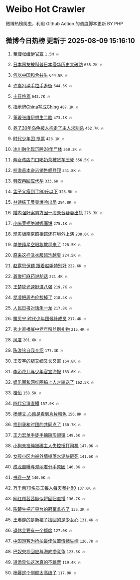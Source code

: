 # Weibo Hot Crawler 



微博热榜爬虫，利用 Github Action 的调度脚本更新 BY PHP 


## 微博今日热榜 更新于 2025-08-09 15:16:10 
1. [董璇张维伊官宣](https://s.weibo.com/weibo?q=%23%E8%91%A3%E7%92%87%E5%BC%A0%E7%BB%B4%E4%BC%8A%E5%AE%98%E5%AE%A3%23&t=31&band_rank=1&Refer=top) `1.5M 🔥` 

1. [日本网友被科普日本侵华历史大破防](https://s.weibo.com/weibo?q=%23%E6%97%A5%E6%9C%AC%E7%BD%91%E5%8F%8B%E8%A2%AB%E7%A7%91%E6%99%AE%E6%97%A5%E6%9C%AC%E4%BE%B5%E5%8D%8E%E5%8E%86%E5%8F%B2%E5%A4%A7%E7%A0%B4%E9%98%B2%23&t=31&band_rank=2&Refer=top) `658.2K 🔥` 

1. [何以中国和合共生](https://s.weibo.com/weibo?q=%23%E4%BD%95%E4%BB%A5%E4%B8%AD%E5%9B%BD%E5%92%8C%E5%90%88%E5%85%B1%E7%94%9F%23&t=31&band_rank=3&Refer=top) `644.8K 🔥` 

1. [许嵩冯禧手拉手逛街](https://s.weibo.com/weibo?q=%23%E8%AE%B8%E5%B5%A9%E5%86%AF%E7%A6%A7%E6%89%8B%E6%8B%89%E6%89%8B%E9%80%9B%E8%A1%97%23&t=31&band_rank=4&Refer=top) `644.3K 🔥` 

1. [十日终焉](https://s.weibo.com/weibo?q=%E5%8D%81%E6%97%A5%E7%BB%88%E7%84%89&t=31&band_rank=5&Refer=top) `643.7K 🔥` 

1. [指示牌China写成Ching](https://s.weibo.com/weibo?q=%23%E6%8C%87%E7%A4%BA%E7%89%8CChina%E5%86%99%E6%88%90Ching%23&t=31&band_rank=6&Refer=top) `487.1K 🔥` 

1. [董璇张维伊想生二胎](https://s.weibo.com/weibo?q=%23%E8%91%A3%E7%92%87%E5%BC%A0%E7%BB%B4%E4%BC%8A%E6%83%B3%E7%94%9F%E4%BA%8C%E8%83%8E%23&t=31&band_rank=7&Refer=top) `473.1K 🔥` 

1. [养了30年乌龟被人抱走了主人求别杀](https://s.weibo.com/weibo?q=%23%E5%85%BB%E4%BA%8630%E5%B9%B4%E4%B9%8C%E9%BE%9F%E8%A2%AB%E4%BA%BA%E6%8A%B1%E8%B5%B0%E4%BA%86%E4%B8%BB%E4%BA%BA%E6%B1%82%E5%88%AB%E6%9D%80%23&t=31&band_rank=8&Refer=top) `452.7K 🔥` 

1. [时代少年团 抢票](https://s.weibo.com/weibo?q=%E6%97%B6%E4%BB%A3%E5%B0%91%E5%B9%B4%E5%9B%A2%20%E6%8A%A2%E7%A5%A8&t=31&band_rank=9&Refer=top) `423.1K 🔥` 

1. [冰川融化现沉睡28年尸体](https://s.weibo.com/weibo?q=%23%E5%86%B0%E5%B7%9D%E8%9E%8D%E5%8C%96%E7%8E%B0%E6%B2%89%E7%9D%A128%E5%B9%B4%E5%B0%B8%E4%BD%93%23&t=31&band_rank=10&Refer=top) `360.3K 🔥` 

1. [两女孩店门口喝奶茶被货车压死](https://s.weibo.com/weibo?q=%E4%B8%A4%E5%A5%B3%E5%AD%A9%E5%BA%97%E9%97%A8%E5%8F%A3%E5%96%9D%E5%A5%B6%E8%8C%B6%E8%A2%AB%E8%B4%A7%E8%BD%A6%E5%8E%8B%E6%AD%BB&t=31&band_rank=11&Refer=top) `356.5K 🔥` 

1. [梓渝首本杂志销售额登顶](https://s.weibo.com/weibo?q=%23%E6%A2%93%E6%B8%9D%E9%A6%96%E6%9C%AC%E6%9D%82%E5%BF%97%E9%94%80%E5%94%AE%E9%A2%9D%E7%99%BB%E9%A1%B6%23&t=31&band_rank=12&Refer=top) `341.8K 🔥` 

1. [韩安冉回应代孕](https://s.weibo.com/weibo?q=%23%E9%9F%A9%E5%AE%89%E5%86%89%E5%9B%9E%E5%BA%94%E4%BB%A3%E5%AD%95%23&t=31&band_rank=13&Refer=top) `333.6K 🔥` 

1. [孟子义瘦到了90斤以下](https://s.weibo.com/weibo?q=%23%E5%AD%9F%E5%AD%90%E4%B9%89%E7%98%A6%E5%88%B0%E4%BA%8690%E6%96%A4%E4%BB%A5%E4%B8%8B%23&t=31&band_rank=14&Refer=top) `323.5K 🔥` 

1. [林诗栋王曼昱爆冷出局](https://s.weibo.com/weibo?q=%23%E6%9E%97%E8%AF%97%E6%A0%8B%E7%8E%8B%E6%9B%BC%E6%98%B1%E7%88%86%E5%86%B7%E5%87%BA%E5%B1%80%23&t=31&band_rank=15&Refer=top) `294.8K 🔥` 

1. [婚内强奸案男方因一段录音疑妻出轨](https://s.weibo.com/weibo?q=%23%E5%A9%9A%E5%86%85%E5%BC%BA%E5%A5%B8%E6%A1%88%E7%94%B7%E6%96%B9%E5%9B%A0%E4%B8%80%E6%AE%B5%E5%BD%95%E9%9F%B3%E7%96%91%E5%A6%BB%E5%87%BA%E8%BD%A8%23&t=31&band_rank=16&Refer=top) `276.3K 🔥` 

1. [小咘芽拒绝谢娜画饼](https://s.weibo.com/weibo?q=%E5%B0%8F%E5%92%98%E8%8A%BD%E6%8B%92%E7%BB%9D%E8%B0%A2%E5%A8%9C%E7%94%BB%E9%A5%BC&t=31&band_rank=17&Refer=top) `275.1K 🔥` 

1. [现实版南京照相馆还在境外上演](https://s.weibo.com/weibo?q=%23%E7%8E%B0%E5%AE%9E%E7%89%88%E5%8D%97%E4%BA%AC%E7%85%A7%E7%9B%B8%E9%A6%86%E8%BF%98%E5%9C%A8%E5%A2%83%E5%A4%96%E4%B8%8A%E6%BC%94%23&t=31&band_rank=18&Refer=top) `238.6K 🔥` 

1. [单依纯星空眼妆教程来了](https://s.weibo.com/weibo?q=%23%E5%8D%95%E4%BE%9D%E7%BA%AF%E6%98%9F%E7%A9%BA%E7%9C%BC%E5%A6%86%E6%95%99%E7%A8%8B%E6%9D%A5%E4%BA%86%23&t=31&band_rank=19&Refer=top) `228.5K 🔥` 

1. [原来这样洗衣服越洗越臭](https://s.weibo.com/weibo?q=%23%E5%8E%9F%E6%9D%A5%E8%BF%99%E6%A0%B7%E6%B4%97%E8%A1%A3%E6%9C%8D%E8%B6%8A%E6%B4%97%E8%B6%8A%E8%87%AD%23&t=31&band_rank=20&Refer=top) `224.5K 🔥` 

1. [赵露思保镖 跟着赵姐特别好](https://s.weibo.com/weibo?q=%E8%B5%B5%E9%9C%B2%E6%80%9D%E4%BF%9D%E9%95%96%20%E8%B7%9F%E7%9D%80%E8%B5%B5%E5%A7%90%E7%89%B9%E5%88%AB%E5%A5%BD&t=31&band_rank=21&Refer=top) `222.6K 🔥` 

1. [龚俊打麻药说胡话](https://s.weibo.com/weibo?q=%23%E9%BE%9A%E4%BF%8A%E6%89%93%E9%BA%BB%E8%8D%AF%E8%AF%B4%E8%83%A1%E8%AF%9D%23&t=31&band_rank=22&Refer=top) `221.4K 🔥` 

1. [王楚钦光速挺进八强](https://s.weibo.com/weibo?q=%23%E7%8E%8B%E6%A5%9A%E9%92%A6%E5%85%89%E9%80%9F%E6%8C%BA%E8%BF%9B%E5%85%AB%E5%BC%BA%23&t=31&band_rank=23&Refer=top) `219.7K 🔥` 

1. [昆凌把周杰伦裁掉了](https://s.weibo.com/weibo?q=%E6%98%86%E5%87%8C%E6%8A%8A%E5%91%A8%E6%9D%B0%E4%BC%A6%E8%A3%81%E6%8E%89%E4%BA%86&t=31&band_rank=24&Refer=top) `218.4K 🔥` 

1. [人民日报对话朱一龙](https://s.weibo.com/weibo?q=%23%E4%BA%BA%E6%B0%91%E6%97%A5%E6%8A%A5%E5%AF%B9%E8%AF%9D%E6%9C%B1%E4%B8%80%E9%BE%99%23&t=31&band_rank=25&Refer=top) `217.8K 🔥` 

1. [撒贝宁 时代少年团候补成员](https://s.weibo.com/weibo?q=%E6%92%92%E8%B4%9D%E5%AE%81%20%E6%97%B6%E4%BB%A3%E5%B0%91%E5%B9%B4%E5%9B%A2%E5%80%99%E8%A1%A5%E6%88%90%E5%91%98&t=31&band_rank=26&Refer=top) `217.4K 🔥` 

1. [秀才直播催中老年粉丝刷礼物](https://s.weibo.com/weibo?q=%E7%A7%80%E6%89%8D%E7%9B%B4%E6%92%AD%E5%82%AC%E4%B8%AD%E8%80%81%E5%B9%B4%E7%B2%89%E4%B8%9D%E5%88%B7%E7%A4%BC%E7%89%A9&t=31&band_rank=27&Refer=top) `215.4K 🔥` 

1. [风度](https://s.weibo.com/weibo?q=%E9%A3%8E%E5%BA%A6&t=31&band_rank=28&Refer=top) `201.6K 🔥` 

1. [陈浚铭自我介绍](https://s.weibo.com/weibo?q=%23%E9%99%88%E6%B5%9A%E9%93%AD%E8%87%AA%E6%88%91%E4%BB%8B%E7%BB%8D%23&t=31&band_rank=29&Refer=top) `177.3K 🔥` 

1. [王安宇的腿又细又长又直](https://s.weibo.com/weibo?q=%23%E7%8E%8B%E5%AE%89%E5%AE%87%E7%9A%84%E8%85%BF%E5%8F%88%E7%BB%86%E5%8F%88%E9%95%BF%E5%8F%88%E7%9B%B4%23&t=31&band_rank=30&Refer=top) `164.8K 🔥` 

1. [李沁花儿与少年官宣海报](https://s.weibo.com/weibo?q=%23%E6%9D%8E%E6%B2%81%E8%8A%B1%E5%84%BF%E4%B8%8E%E5%B0%91%E5%B9%B4%E5%AE%98%E5%AE%A3%E6%B5%B7%E6%8A%A5%23&t=31&band_rank=31&Refer=top) `163.6K 🔥` 

1. [娱乐圈和网红圈搞上人才输送了](https://s.weibo.com/weibo?q=%E5%A8%B1%E4%B9%90%E5%9C%88%E5%92%8C%E7%BD%91%E7%BA%A2%E5%9C%88%E6%90%9E%E4%B8%8A%E4%BA%BA%E6%89%8D%E8%BE%93%E9%80%81%E4%BA%86&t=31&band_rank=32&Refer=top) `162.5K 🔥` 

1. [桂恒](https://s.weibo.com/weibo?q=%E6%A1%82%E6%81%92&t=31&band_rank=33&Refer=top) `158.5K 🔥` 

1. [四代公演直播](https://s.weibo.com/weibo?q=%23%E5%9B%9B%E4%BB%A3%E5%85%AC%E6%BC%94%E7%9B%B4%E6%92%AD%23&t=31&band_rank=34&Refer=top) `157.0K 🔥` 

1. [杨博文 心动是看到片片粉色](https://s.weibo.com/weibo?q=%E6%9D%A8%E5%8D%9A%E6%96%87%20%E5%BF%83%E5%8A%A8%E6%98%AF%E7%9C%8B%E5%88%B0%E7%89%87%E7%89%87%E7%B2%89%E8%89%B2&t=31&band_rank=35&Refer=top) `156.8K 🔥` 

1. [找到我和时团的共同点了](https://s.weibo.com/weibo?q=%23%E6%89%BE%E5%88%B0%E6%88%91%E5%92%8C%E6%97%B6%E5%9B%A2%E7%9A%84%E5%85%B1%E5%90%8C%E7%82%B9%E4%BA%86%23&t=31&band_rank=36&Refer=top) `150.7K 🔥` 

1. [王力宏单手徒手摘隐形眼镜](https://s.weibo.com/weibo?q=%23%E7%8E%8B%E5%8A%9B%E5%AE%8F%E5%8D%95%E6%89%8B%E5%BE%92%E6%89%8B%E6%91%98%E9%9A%90%E5%BD%A2%E7%9C%BC%E9%95%9C%23&t=31&band_rank=37&Refer=top) `149.5K 🔥` 

1. [小狗未拴绳被碾主人失控捶打司机](https://s.weibo.com/weibo?q=%23%E5%B0%8F%E7%8B%97%E6%9C%AA%E6%8B%B4%E7%BB%B3%E8%A2%AB%E7%A2%BE%E4%B8%BB%E4%BA%BA%E5%A4%B1%E6%8E%A7%E6%8D%B6%E6%89%93%E5%8F%B8%E6%9C%BA%23&t=31&band_rank=38&Refer=top) `147.9K 🔥` 

1. [女孩小区内被外墙掉落水泥块砸死](https://s.weibo.com/weibo?q=%23%E5%A5%B3%E5%AD%A9%E5%B0%8F%E5%8C%BA%E5%86%85%E8%A2%AB%E5%A4%96%E5%A2%99%E6%8E%89%E8%90%BD%E6%B0%B4%E6%B3%A5%E5%9D%97%E7%A0%B8%E6%AD%BB%23&t=31&band_rank=39&Refer=top) `141.6K 🔥` 

1. [成龙自曝与邓丽君分手原因](https://s.weibo.com/weibo?q=%23%E6%88%90%E9%BE%99%E8%87%AA%E6%9B%9D%E4%B8%8E%E9%82%93%E4%B8%BD%E5%90%9B%E5%88%86%E6%89%8B%E5%8E%9F%E5%9B%A0%23&t=31&band_rank=40&Refer=top) `140.0K 🔥` 

1. [书卷一梦](https://s.weibo.com/weibo?q=%E4%B9%A6%E5%8D%B7%E4%B8%80%E6%A2%A6&t=31&band_rank=41&Refer=top) `140.0K 🔥` 

1. [万千惠70名员工每人每天餐补80](https://s.weibo.com/weibo?q=%E4%B8%87%E5%8D%83%E6%83%A070%E5%90%8D%E5%91%98%E5%B7%A5%E6%AF%8F%E4%BA%BA%E6%AF%8F%E5%A4%A9%E9%A4%90%E8%A1%A580&t=31&band_rank=42&Refer=top) `137.0K 🔥` 

1. [网红顾茜茜疑似将回归直播](https://s.weibo.com/weibo?q=%E7%BD%91%E7%BA%A2%E9%A1%BE%E8%8C%9C%E8%8C%9C%E7%96%91%E4%BC%BC%E5%B0%86%E5%9B%9E%E5%BD%92%E7%9B%B4%E6%92%AD&t=31&band_rank=43&Refer=top) `136.7K 🔥` 

1. [陈楚生把芒果台的冠军拿齐了](https://s.weibo.com/weibo?q=%23%E9%99%88%E6%A5%9A%E7%94%9F%E6%8A%8A%E8%8A%92%E6%9E%9C%E5%8F%B0%E7%9A%84%E5%86%A0%E5%86%9B%E6%8B%BF%E9%BD%90%E4%BA%86%23&t=31&band_rank=44&Refer=top) `135.3K 🔥` 

1. [王琳穿的是新裙子捡回的是少女心](https://s.weibo.com/weibo?q=%E7%8E%8B%E7%90%B3%E7%A9%BF%E7%9A%84%E6%98%AF%E6%96%B0%E8%A3%99%E5%AD%90%E6%8D%A1%E5%9B%9E%E7%9A%84%E6%98%AF%E5%B0%91%E5%A5%B3%E5%BF%83&t=31&band_rank=45&Refer=top) `131.4K 🔥` 

1. [退休金要有一个额度](https://s.weibo.com/weibo?q=%E9%80%80%E4%BC%91%E9%87%91%E8%A6%81%E6%9C%89%E4%B8%80%E4%B8%AA%E9%A2%9D%E5%BA%A6&t=31&band_rank=46&Refer=top) `127.0K 🔥` 

1. [中国游客为抢拍最佳位置情绪失控](https://s.weibo.com/weibo?q=%E4%B8%AD%E5%9B%BD%E6%B8%B8%E5%AE%A2%E4%B8%BA%E6%8A%A2%E6%8B%8D%E6%9C%80%E4%BD%B3%E4%BD%8D%E7%BD%AE%E6%83%85%E7%BB%AA%E5%A4%B1%E6%8E%A7&t=31&band_rank=47&Refer=top) `126.7K 🔥` 

1. [巴奴央视回应与海底捞竞争](https://s.weibo.com/weibo?q=%23%E5%B7%B4%E5%A5%B4%E5%A4%AE%E8%A7%86%E5%9B%9E%E5%BA%94%E4%B8%8E%E6%B5%B7%E5%BA%95%E6%8D%9E%E7%AB%9E%E4%BA%89%23&t=31&band_rank=48&Refer=top) `123.5K 🔥` 

1. [道诡异仙这次真的不跳票](https://s.weibo.com/weibo?q=%E9%81%93%E8%AF%A1%E5%BC%82%E4%BB%99%E8%BF%99%E6%AC%A1%E7%9C%9F%E7%9A%84%E4%B8%8D%E8%B7%B3%E7%A5%A8&t=31&band_rank=49&Refer=top) `119.4K 🔥` 

1. [杨幂这个侧颜太高级了](https://s.weibo.com/weibo?q=%E6%9D%A8%E5%B9%82%E8%BF%99%E4%B8%AA%E4%BE%A7%E9%A2%9C%E5%A4%AA%E9%AB%98%E7%BA%A7%E4%BA%86&t=31&band_rank=50&Refer=top) `117.9K 🔥` 

